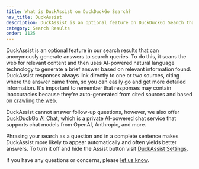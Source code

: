 ```yaml
---
title: What is DuckAssist on DuckDuckGo Search?
nav_title: DuckAssist
description: DuckAssist is an optional feature on DuckDuckGo Search that anonymously generates answers to queries based on information from the web.
category: Search Results
order: 1125
---
```


DuckAssist is an optional feature in our search results that can anonymously generate answers to search queries. To do this, it scans the web for relevant content and then uses AI-powered natural language technology to generate a brief answer based on relevant information found. DuckAssist responses always link directly to one or two sources, citing where the answer came from, so you can easily go and get more detailed information. It's important to remember that responses may contain inaccuracies because they're auto-generated from cited sources and based on <a href="{{ site.baseurl }}/results/duckassistbot/">crawling the web</a>.

DuckAssist cannot answer follow-up questions, however, we also offer <a href="{{ site.baseurl }}/aichat">DuckDuckGo AI Chat</a>, which is a private AI-powered chat service that supports chat models from OpenAI, Anthropic, and more.

Phrasing your search as a question and in a complete sentence makes DuckAssist more likely to appear automatically and often yields better answers. To turn it off and hide the Assist button visit <a href="https://duckduckgo.com/settings#aifeatures">DuckAssist Settings</a>.

If you have any questions or concerns, please <a href="https://duckduckgo.com/feedback">let us know</a>.
